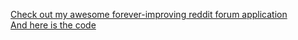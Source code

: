 [Check out my awesome forever-improving reddit forum application](https://lilisforumapp.herokuapp.com/reddit/)  
[And here is the code](https://github.com/starlinginferno/ForumApp)